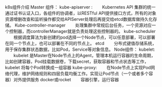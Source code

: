 k8s组件介绍
Master 组件：
kube-apiserver :
　　Kubernetes API 集群的统一通过证书认证入口，各组件的协调者，以RESTful API提供接口方式，所有的对象资源增删改查和监听操作都交给APIServer处理后再提交给etcd数据库做持久化存储。
Kube-controller-manager
　　处理集群中常规后台任务，一个资源对应一个控制器，而controllerManager就是负责处理这些控制器的。
kube-scheduler
　　根据调度算法为新创建的pod选择一个Node节点，可以任意部署，可以部署在同一个节点上，也可以部署在不同的节点上。
etcd
　　分布式键值存储系统，用于保存集群状态数据，比如Pod，Service等对象信息。
Node组件：
kubelet:
　　kubelet 是Master在Node节点上的Agent，管理本机运行容器的生命周期，比如创建容器，Pod挂载数据卷，下载secret，获取容器和节点状态等工作，kubelet 将每个Pod转换成一组容器
kube-proxy:
　　在Node节点上实现Pod网络代理，维护网络规则和四层负载均衡工作。实现让Pod节点（一个或者多个容器）对外提供服务
docker或rocket
　　容器引擎，运行容器